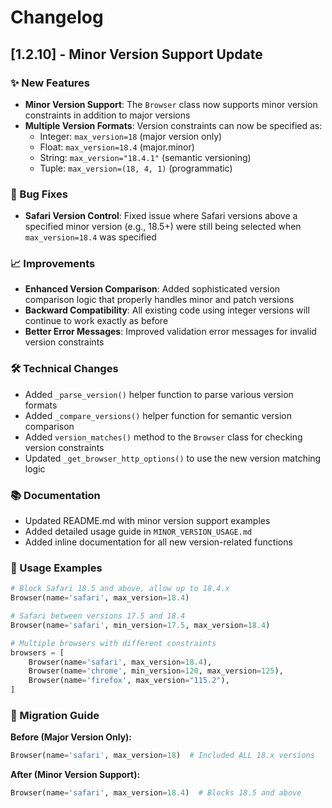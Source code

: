 # Changelog

## [1.2.10] - Minor Version Support Update

### ✨ New Features

- **Minor Version Support**: The `Browser` class now supports minor version constraints in addition to major versions
- **Multiple Version Formats**: Version constraints can now be specified as:
  - Integer: `max_version=18` (major version only)
  - Float: `max_version=18.4` (major.minor)
  - String: `max_version="18.4.1"` (semantic versioning)
  - Tuple: `max_version=(18, 4, 1)` (programmatic)

### 🐛 Bug Fixes

- **Safari Version Control**: Fixed issue where Safari versions above a specified minor version (e.g., 18.5+) were still being selected when `max_version=18.4` was specified

### 📈 Improvements

- **Enhanced Version Comparison**: Added sophisticated version comparison logic that properly handles minor and patch versions
- **Backward Compatibility**: All existing code using integer versions will continue to work exactly as before
- **Better Error Messages**: Improved validation error messages for invalid version constraints

### 🛠️ Technical Changes

- Added `_parse_version()` helper function to parse various version formats
- Added `_compare_versions()` helper function for semantic version comparison
- Added `version_matches()` method to the `Browser` class for checking version constraints
- Updated `_get_browser_http_options()` to use the new version matching logic

### 📚 Documentation

- Updated README.md with minor version support examples
- Added detailed usage guide in `MINOR_VERSION_USAGE.md`
- Added inline documentation for all new version-related functions

### 🔧 Usage Examples

```python
# Block Safari 18.5 and above, allow up to 18.4.x
Browser(name='safari', max_version=18.4)

# Safari between versions 17.5 and 18.4
Browser(name='safari', min_version=17.5, max_version=18.4)

# Multiple browsers with different constraints
browsers = [
    Browser(name='safari', max_version=18.4),
    Browser(name='chrome', min_version=120, max_version=125),
    Browser(name='firefox', max_version="115.2"),
]
```

### 🔄 Migration Guide

**Before (Major Version Only):**

```python
Browser(name='safari', max_version=18)  # Included ALL 18.x versions
```

**After (Minor Version Support):**

```python
Browser(name='safari', max_version=18.4)  # Blocks 18.5 and above
```
